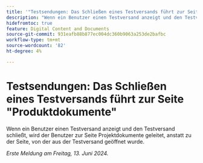 ```yaml
---
title: '"Testsendungen: Das Schließen eines Testversands führt zur Seite "Produktdokumente"'
description: "Wenn ein Benutzer einen Testversand anzeigt und den Testversand schließt, wird der Benutzer zur Seite Projektdokumente geleitet, anstatt zu der Seite, von der aus der Testversand geöffnet wurde."
hidefromtoc: true
feature: Digital Content and Documents
source-git-commit: 931eafb88b877ec004dc360b9063a253de2bafbc
workflow-type: tm+mt
source-wordcount: '82'
ht-degree: 4%

---
```



# Testsendungen: Das Schließen eines Testversands führt zur Seite &quot;Produktdokumente&quot;

Wenn ein Benutzer einen Testversand anzeigt und den Testversand schließt, wird der Benutzer zur Seite Projektdokumente geleitet, anstatt zu der Seite, von der aus der Testversand geöffnet wurde.

_Erste Meldung am Freitag, 13. Juni 2024._
